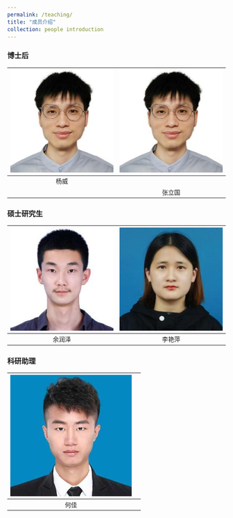 ```yaml
---
permalink: /teaching/
title: "成员介绍"
collection: people introduction
---
```


### 博士后
| ![yw.jpg](/images/yw.jpg)  |  ![yw.jpg](/images/yw.jpg)  |
| :------------------------: | :-------------------------: |
|  杨威                      |                             |  
|                            |          张立国             |  


### 硕士研究生
|  ![yrz](/images/yrz.jpg)   |  ![lyp.jpg](/images/lyp.jpg)  |
| :-------: | :-------: |
| 余润泽 |  李艳萍    |  



### 科研助理

| ![hj.jpg](/images/hj.jpg) |      |  
| :-------: | :-------: |
| 何佳      |        |
